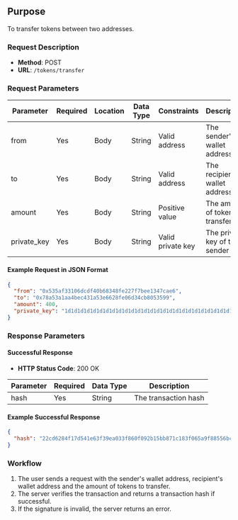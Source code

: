 ## Purpose
To transfer tokens between two addresses.

### Request Description
- **Method**: POST 
- **URL**: `/tokens/transfer`

### Request Parameters
| Parameter         | Required | Location | Data Type | Constraints        | Description                        |
| ----------------- | -------- | -------- | --------- | ------------------ | ---------------------------------- |
| from              | Yes      | Body     | String    | Valid address      | The sender's wallet address        |
| to                | Yes      | Body     | String    | Valid address      | The recipient's wallet address     |
| amount            | Yes      | Body     | String    | Positive value     | The amount of tokens to transfer   |
| private_key       | Yes      | Body     | String    | Valid private key  | The private key of the sender      |

#### Example Request in JSON Format
```json
{
  "from": "0x535af33106dcdf40b68348fe227f7bee1347cae6",
  "to": "0x78a53a1aa4bec431a53e6628fe06d34cb8053599",
  "amount": 400,
  "private_key": "1d1d1d1d1d1d1d1d1d1d1d1d1d1d1d1d1d1d1d1d1d1d1d1d1d1d1d1d1d1d1d1d"
}
```

### Response Parameters

#### Successful Response
- **HTTP Status Code**: 200 OK

| Parameter   | Required | Data Type | Description                         |
| ----------- | -------- | --------- | ------------------------------------|
| hash        | Yes      | String    | The transaction hash                |

#### Example Successful Response
```json
{
  "hash": "22cd6284f17d541e63f39ea033f860f092b15bb871c183f065a9f88556bc0a17"
}
```

### Workflow
1. The user sends a request with the sender's wallet address, recipient's wallet address and the amount of tokens to transfer.
2. The server verifies the transaction and returns a transaction hash if successful.
3. If the signature is invalid, the server returns an error.
